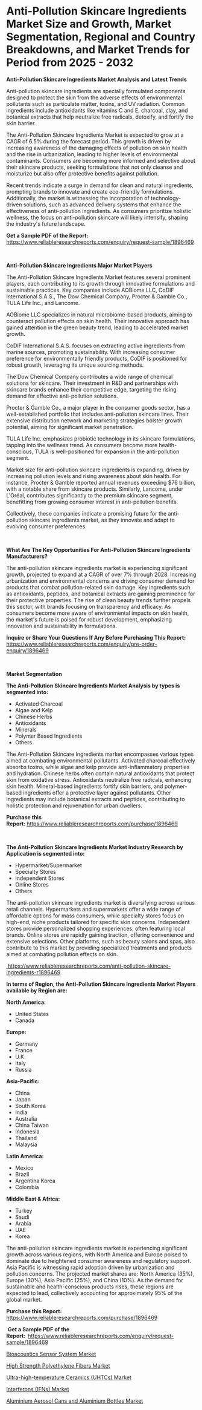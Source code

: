 <p><h1>Anti-Pollution Skincare Ingredients Market Size and Growth, Market Segmentation, Regional and Country Breakdowns, and Market Trends for Period from 2025 -  2032</h1></p><p><strong>Anti-Pollution Skincare Ingredients Market Analysis and Latest Trends</strong></p>
<p><p>Anti-pollution skincare ingredients are specially formulated components designed to protect the skin from the adverse effects of environmental pollutants such as particulate matter, toxins, and UV radiation. Common ingredients include antioxidants like vitamins C and E, charcoal, clay, and botanical extracts that help neutralize free radicals, detoxify, and fortify the skin barrier.</p><p>The Anti-Pollution Skincare Ingredients Market is expected to grow at a CAGR of 6.5% during the forecast period. This growth is driven by increasing awareness of the damaging effects of pollution on skin health and the rise in urbanization, leading to higher levels of environmental contaminants. Consumers are becoming more informed and selective about their skincare products, seeking formulations that not only cleanse and moisturize but also offer protective benefits against pollution.</p><p>Recent trends indicate a surge in demand for clean and natural ingredients, prompting brands to innovate and create eco-friendly formulations. Additionally, the market is witnessing the incorporation of technology-driven solutions, such as advanced delivery systems that enhance the effectiveness of anti-pollution ingredients. As consumers prioritize holistic wellness, the focus on anti-pollution skincare will likely intensify, shaping the industry's future landscape.</p></p>
<p><strong>Get a Sample PDF of the Report:&nbsp;</strong> <a href="https://www.reliableresearchreports.com/enquiry/request-sample/1896469?utm_campaign=118&utm_medium=2&utm_source=Github&utm_content=ia&utm_term=13012025&utm_id=anti-pollution-skincare-ingredients">https://www.reliableresearchreports.com/enquiry/request-sample/1896469</a></p>
<p>&nbsp;</p>
<p><strong>Anti-Pollution Skincare Ingredients Major Market Players</strong></p>
<p><p>The Anti-Pollution Skincare Ingredients Market features several prominent players, each contributing to its growth through innovative formulations and sustainable practices. Key companies include AOBiome LLC, CoDIF International S.A.S., The Dow Chemical Company, Procter & Gamble Co., TULA Life Inc., and Lancome.</p><p>AOBiome LLC specializes in natural microbiome-based products, aiming to counteract pollution effects on skin health. Their innovative approach has gained attention in the green beauty trend, leading to accelerated market growth.</p><p>CoDIF International S.A.S. focuses on extracting active ingredients from marine sources, promoting sustainability. With increasing consumer preference for environmentally friendly products, CoDIF is positioned for robust growth, leveraging its unique sourcing methods.</p><p>The Dow Chemical Company contributes a wide range of chemical solutions for skincare. Their investment in R&D and partnerships with skincare brands enhance their competitive edge, targeting the rising demand for effective anti-pollution solutions.</p><p>Procter & Gamble Co., a major player in the consumer goods sector, has a well-established portfolio that includes anti-pollution skincare lines. Their extensive distribution network and marketing strategies bolster growth potential, aiming for significant market penetration.</p><p>TULA Life Inc. emphasizes probiotic technology in its skincare formulations, tapping into the wellness trend. As consumers become more health-conscious, TULA is well-positioned for expansion in the anti-pollution segment.</p><p>Market size for anti-pollution skincare ingredients is expanding, driven by increasing pollution levels and rising awareness about skin health. For instance, Procter & Gamble reported annual revenues exceeding $76 billion, with a notable share from skincare products. Similarly, Lancome, under L'Oréal, contributes significantly to the premium skincare segment, benefitting from growing consumer interest in anti-pollution benefits. </p><p>Collectively, these companies indicate a promising future for the anti-pollution skincare ingredients market, as they innovate and adapt to evolving consumer preferences.</p></p>
<p>&nbsp;</p>
<p><strong>What Are The Key Opportunities For Anti-Pollution Skincare Ingredients Manufacturers?</strong></p>
<p><p>The anti-pollution skincare ingredients market is experiencing significant growth, projected to expand at a CAGR of over 7% through 2028. Increasing urbanization and environmental concerns are driving consumer demand for products that combat pollution-related skin damage. Key ingredients such as antioxidants, peptides, and botanical extracts are gaining prominence for their protective properties. The rise of clean beauty trends further propels this sector, with brands focusing on transparency and efficacy. As consumers become more aware of environmental impacts on skin health, the market's future is poised for robust development, emphasizing innovation and sustainability in formulations.</p></p>
<p><strong>Inquire or Share Your Questions If Any Before Purchasing This Report:</strong> <a href="https://www.reliableresearchreports.com/enquiry/pre-order-enquiry/1896469?utm_campaign=118&utm_medium=2&utm_source=Github&utm_content=ia&utm_term=13012025&utm_id=anti-pollution-skincare-ingredients">https://www.reliableresearchreports.com/enquiry/pre-order-enquiry/1896469</a></p>
<p>&nbsp;</p>
<p><strong>Market Segmentation</strong></p>
<p><strong>The Anti-Pollution Skincare Ingredients Market Analysis by types is segmented into:</strong></p>
<p><ul><li>Activated Charcoal</li><li>Algae and Kelp</li><li>Chinese Herbs</li><li>Antioxidants</li><li>Minerals</li><li>Polymer Based Ingredients</li><li>Others</li></ul></p>
<p><p>The Anti-Pollution Skincare Ingredients market encompasses various types aimed at combating environmental pollutants. Activated charcoal effectively absorbs toxins, while algae and kelp provide anti-inflammatory properties and hydration. Chinese herbs often contain natural antioxidants that protect skin from oxidative stress. Antioxidants neutralize free radicals, enhancing skin health. Mineral-based ingredients fortify skin barriers, and polymer-based ingredients offer a protective layer against pollutants. Other ingredients may include botanical extracts and peptides, contributing to holistic protection and rejuvenation for urban dwellers.</p></p>
<p><strong>Purchase this Report:&nbsp;</strong><a href="https://www.reliableresearchreports.com/purchase/1896469?utm_campaign=118&utm_medium=2&utm_source=Github&utm_content=ia&utm_term=13012025&utm_id=anti-pollution-skincare-ingredients">https://www.reliableresearchreports.com/purchase/1896469</a></p>
<p>&nbsp;</p>
<p><strong>The Anti-Pollution Skincare Ingredients Market Industry Research by Application is segmented into:</strong></p>
<p><ul><li>Hypermarket/Supermarket</li><li>Specialty Stores</li><li>Independent Stores</li><li>Online Stores</li><li>Others</li></ul></p>
<p><p>The anti-pollution skincare ingredients market is diversifying across various retail channels. Hypermarkets and supermarkets offer a wide range of affordable options for mass consumers, while specialty stores focus on high-end, niche products tailored for specific skin concerns. Independent stores provide personalized shopping experiences, often featuring local brands. Online stores are rapidly gaining traction, offering convenience and extensive selections. Other platforms, such as beauty salons and spas, also contribute to this market by providing specialized treatments and products aimed at combating pollution effects on skin.</p></p>
<p><a href="https://www.reliableresearchreports.com/anti-pollution-skincare-ingredients-r1896469?utm_campaign=118&utm_medium=2&utm_source=Github&utm_content=ia&utm_term=13012025&utm_id=anti-pollution-skincare-ingredients">&nbsp;https://www.reliableresearchreports.com/anti-pollution-skincare-ingredients-r1896469</a></p>
<p><strong>In terms of Region, the Anti-Pollution Skincare Ingredients Market Players available by Region are:</strong></p>
<p>
    <p> <strong> North America: </strong>
        <ul>
            <li>United States</li>
            <li>Canada</li>
        </ul>
        </p> 
    <p> <strong> Europe: </strong>
        <ul>
            <li>Germany</li>
            <li>France</li>
            <li>U.K.</li>
            <li>Italy</li>
            <li>Russia</li>
        </ul>
        </p> 
    <p> <strong> Asia-Pacific: </strong>
        <ul>
            <li>China</li>
            <li>Japan</li>
            <li>South Korea</li>
            <li>India</li>
            <li>Australia</li>
            <li>China Taiwan</li>
            <li>Indonesia</li>
            <li>Thailand</li>
            <li>Malaysia</li>
        </ul>
        </p> 
    <p> <strong> Latin America: </strong>
        <ul>
            <li>Mexico</li>
            <li>Brazil</li>
            <li>Argentina Korea</li>
            <li>Colombia</li>
        </ul>
        </p> 
    <p> <strong> Middle East & Africa: </strong>
        <ul>
            <li>Turkey</li>
            <li>Saudi</li>
            <li>Arabia</li>
            <li>UAE</li>
            <li>Korea</li>
        </ul>
    </p>
    </p>
<p><p>The anti-pollution skincare ingredients market is experiencing significant growth across various regions, with North America and Europe poised to dominate due to heightened consumer awareness and regulatory support. Asia Pacific is witnessing rapid adoption driven by urbanization and pollution concerns. The projected market shares are: North America (35%), Europe (30%), Asia Pacific (25%), and China (10%). As the demand for sustainable and health-conscious products rises, these regions are expected to lead, collectively accounting for approximately 95% of the global market.</p></p>
<p><strong>Purchase this Report: </strong><a href="https://www.reliableresearchreports.com/purchase/1896469?utm_campaign=118&utm_medium=2&utm_source=Github&utm_content=ia&utm_term=13012025&utm_id=anti-pollution-skincare-ingredients">https://www.reliableresearchreports.com/purchase/1896469</a></p>
<p>&nbsp;<strong>Get a Sample PDF of the Report:&nbsp;&nbsp;</strong><a href="https://www.reliableresearchreports.com/enquiry/request-sample/1896469?utm_campaign=118&utm_medium=2&utm_source=Github&utm_content=ia&utm_term=13012025&utm_id=anti-pollution-skincare-ingredients">https://www.reliableresearchreports.com/enquiry/request-sample/1896469</a></p>
<p><strong></strong></p>
<p><p><a href="https://github.com/tona7vba/Market-Research-Report-List-1/blob/main/bioacoustics-sensor-system-market.md?utm_campaign=118&utm_medium=2&utm_source=Github&utm_content=ia&utm_term=13012025&utm_id=anti-pollution-skincare-ingredients">Bioacoustics Sensor System Market</a></p><p><a href="https://github.com/jeastefanowicz7816/Market-Research-Report-List-1/blob/main/high-strength-polyethylene-fibers-market.md?utm_campaign=118&utm_medium=2&utm_source=Github&utm_content=ia&utm_term=13012025&utm_id=anti-pollution-skincare-ingredients">High Strength Polyethylene Fibers Market</a></p><p><a href="https://github.com/tasiahtahathorn/Market-Research-Report-List-1/blob/main/ultra-high-temperature-ceramics-uhtcs-market.md?utm_campaign=118&utm_medium=2&utm_source=Github&utm_content=ia&utm_term=13012025&utm_id=anti-pollution-skincare-ingredients">Ultra-high-temperature Ceramics (UHTCs) Market</a></p><p><a href="https://github.com/tambraunrue691969/Market-Research-Report-List-1/blob/main/interferons-ifns-market.md?utm_campaign=118&utm_medium=2&utm_source=Github&utm_content=ia&utm_term=13012025&utm_id=anti-pollution-skincare-ingredients">Interferons (IFNs) Market</a></p><p><a href="https://github.com/oslieselotte2192/Market-Research-Report-List-1/blob/main/aluminium-aerosol-cans-and-aluminium-bottles-market.md?utm_campaign=118&utm_medium=2&utm_source=Github&utm_content=ia&utm_term=13012025&utm_id=anti-pollution-skincare-ingredients">Aluminium Aerosol Cans and Aluminium Bottles Market</a></p></p>